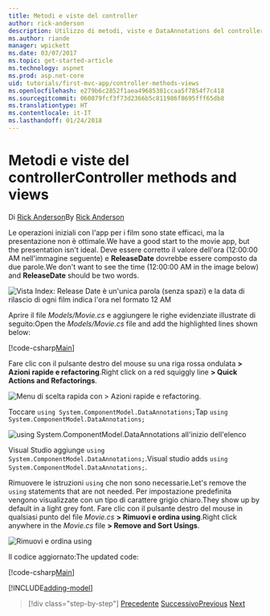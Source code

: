 ```yaml
---
title: Metodi e viste del controller
author: rick-anderson
description: Utilizzo di metodi, viste e DataAnnotations del controller
ms.author: riande
manager: wpickett
ms.date: 03/07/2017
ms.topic: get-started-article
ms.technology: aspnet
ms.prod: asp.net-core
uid: tutorials/first-mvc-app/controller-methods-views
ms.openlocfilehash: e279b6c2852f1aea49685381ccaa5f7854f7c418
ms.sourcegitcommit: 060879fcf3f73d2366b5c811986f8695fff65db8
ms.translationtype: HT
ms.contentlocale: it-IT
ms.lasthandoff: 01/24/2018
---
```

# <a name="controller-methods-and-views"></a><span data-ttu-id="799b3-103">Metodi e viste del controller</span><span class="sxs-lookup"><span data-stu-id="799b3-103">Controller methods and views</span></span>

<span data-ttu-id="799b3-104">Di [Rick Anderson](https://twitter.com/RickAndMSFT)</span><span class="sxs-lookup"><span data-stu-id="799b3-104">By [Rick Anderson](https://twitter.com/RickAndMSFT)</span></span>

<span data-ttu-id="799b3-105">Le operazioni iniziali con l'app per i film sono state efficaci, ma la presentazione non è ottimale.</span><span class="sxs-lookup"><span data-stu-id="799b3-105">We have a good start to the movie app, but the presentation isn't ideal.</span></span> <span data-ttu-id="799b3-106">Deve essere corretto il valore dell'ora (12:00:00 AM nell'immagine seguente) e **ReleaseDate** dovrebbe essere composto da due parole.</span><span class="sxs-lookup"><span data-stu-id="799b3-106">We don't want to see the time (12:00:00 AM in the image below) and **ReleaseDate** should be two words.</span></span>

![Vista Index: Release Date è un'unica parola (senza spazi) e la data di rilascio di ogni film indica l'ora nel formato 12 AM](working-with-sql/_static/m55.png)

<span data-ttu-id="799b3-108">Aprire il file *Models/Movie.cs* e aggiungere le righe evidenziate illustrate di seguito:</span><span class="sxs-lookup"><span data-stu-id="799b3-108">Open the *Models/Movie.cs* file and add the highlighted lines shown below:</span></span>

[!code-csharp[Main](start-mvc/sample/MvcMovie/Models/MovieDateWithExtraUsings.cs?name=snippet_1&highlight=13-14)]

<span data-ttu-id="799b3-109">Fare clic con il pulsante destro del mouse su una riga rossa ondulata **> Azioni rapide e refactoring**.</span><span class="sxs-lookup"><span data-stu-id="799b3-109">Right click on a red squiggly line **> Quick Actions and Refactorings**.</span></span>

  ![Menu di scelta rapida con **> Azioni rapide e refactoring**.](controller-methods-views/_static/qa.png)


<span data-ttu-id="799b3-111">Toccare `using System.ComponentModel.DataAnnotations;`</span><span class="sxs-lookup"><span data-stu-id="799b3-111">Tap `using System.ComponentModel.DataAnnotations;`</span></span>

  ![using System.ComponentModel.DataAnnotations all'inizio dell'elenco](controller-methods-views/_static/da.png)

  <span data-ttu-id="799b3-113">Visual Studio aggiunge `using System.ComponentModel.DataAnnotations;`.</span><span class="sxs-lookup"><span data-stu-id="799b3-113">Visual studio adds `using System.ComponentModel.DataAnnotations;`.</span></span>

<span data-ttu-id="799b3-114">Rimuovere le istruzioni `using` che non sono necessarie.</span><span class="sxs-lookup"><span data-stu-id="799b3-114">Let's remove the `using` statements that are not needed.</span></span> <span data-ttu-id="799b3-115">Per impostazione predefinita vengono visualizzate con un tipo di carattere grigio chiaro.</span><span class="sxs-lookup"><span data-stu-id="799b3-115">They show up by default in a light grey font.</span></span> <span data-ttu-id="799b3-116">Fare clic con il pulsante destro del mouse in qualsiasi punto del file *Movie.cs* **> Rimuovi e ordina using**.</span><span class="sxs-lookup"><span data-stu-id="799b3-116">Right click anywhere in the *Movie.cs* file **> Remove and Sort Usings**.</span></span>

![Rimuovi e ordina using](controller-methods-views/_static/rm.png)

<span data-ttu-id="799b3-118">Il codice aggiornato:</span><span class="sxs-lookup"><span data-stu-id="799b3-118">The updated code:</span></span>

[!code-csharp[Main](./start-mvc/sample/MvcMovie/Models/MovieDate.cs?name=snippet_1)]

<!-- include start -->

[!INCLUDE[adding-model](../../includes/mvc-intro/controller-methods-views.md)]

>[!div class="step-by-step"]
<span data-ttu-id="799b3-119">[Precedente](working-with-sql.md)
[Successivo](search.md)</span><span class="sxs-lookup"><span data-stu-id="799b3-119">[Previous](working-with-sql.md)
[Next](search.md)</span></span>  
